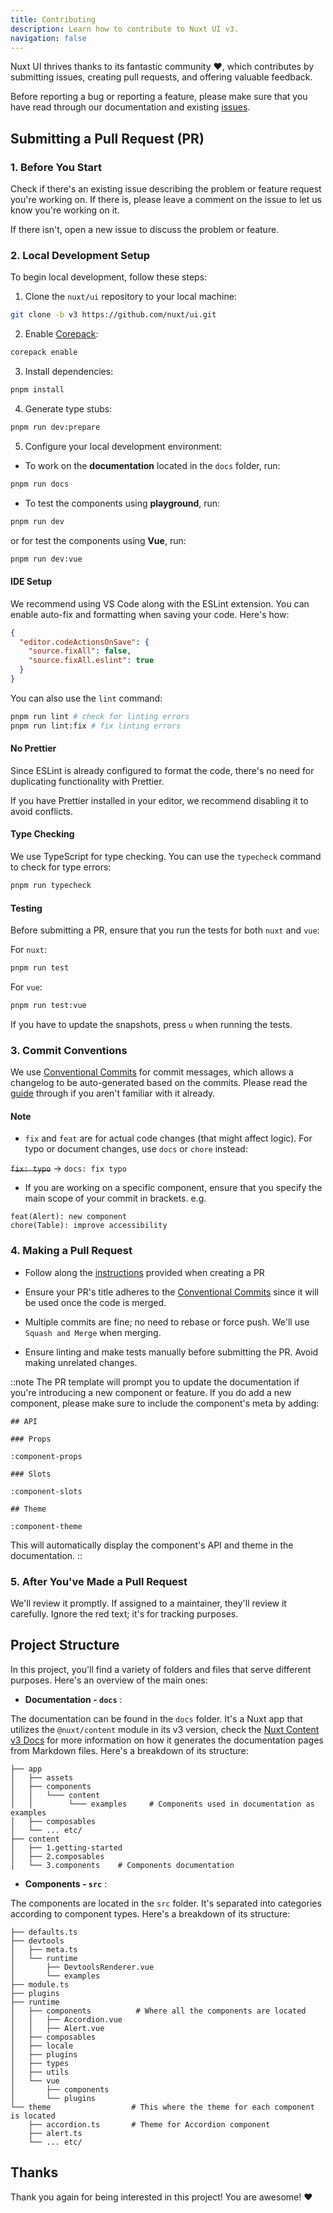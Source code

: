 ```yaml
---
title: Contributing
description: Learn how to contribute to Nuxt UI v3.
navigation: false
---
```


Nuxt UI thrives thanks to its fantastic community ❤️, which contributes by submitting issues, creating pull requests, and offering valuable feedback.

Before reporting a bug or reporting a feature, please make sure that you have read through our documentation and existing [issues](https://github.com/nuxt/ui/issues).

## Submitting a Pull Request (PR)

### 1. Before You Start

Check if there's an existing issue describing the problem or feature request you're working on. If there is, please leave a comment on the issue to let us know you're working on it.

If there isn't, open a new issue to discuss the problem or feature.

### 2. Local Development Setup

To begin local development, follow these steps:

1. Clone the `nuxt/ui` repository to your local machine:

```sh
git clone -b v3 https://github.com/nuxt/ui.git
```

2. Enable [Corepack](https://github.com/nodejs/corepack):

```sh
corepack enable
```

3. Install dependencies:

```sh
pnpm install
```

4. Generate type stubs:

```sh
pnpm run dev:prepare
```

5. Configure your local development environment:

- To work on the **documentation** located in the `docs` folder, run:

```sh
pnpm run docs
```

- To test the components using **playground**, run:

```sh
pnpm run dev
```

or for test the components using **Vue**, run:

```sh
pnpm run dev:vue
```

#### IDE Setup

We recommend using VS Code along with the ESLint extension. You can enable auto-fix and formatting when saving your code. Here's how:

```json
{
  "editor.codeActionsOnSave": {
    "source.fixAll": false,
    "source.fixAll.eslint": true
  }
}
```

You can also use the `lint` command:

```sh
pnpm run lint # check for linting errors
pnpm run lint:fix # fix linting errors
```

#### No Prettier

Since ESLint is already configured to format the code, there's no need for duplicating functionality with Prettier.

If you have Prettier installed in your editor, we recommend disabling it to avoid conflicts.

#### Type Checking

We use TypeScript for type checking. You can use the `typecheck` command to check for type errors:

```sh
pnpm run typecheck
```

#### Testing

Before submitting a PR, ensure that you run the tests for both `nuxt` and `vue`:

For `nuxt`:
```sh
pnpm run test
```

For `vue`:
```sh
pnpm run test:vue
```

If you have to update the snapshots, press `u` when running the tests.

### 3. Commit Conventions

We use [Conventional Commits](https://www.conventionalcommits.org/) for commit messages, which allows a changelog to be auto-generated based on the commits. Please read the [guide](https://www.conventionalcommits.org/en/v1.0.0/#summary) through if you aren't familiar with it already.

#### Note

- `fix` and `feat` are for actual code changes (that might affect logic). For typo or document changes, use `docs` or `chore` instead:

~~`fix: typo`~~ -> `docs: fix typo`

- If you are working on a specific component, ensure that you specify the main scope of your commit in brackets. e.g.

```
feat(Alert): new component
chore(Table): improve accessibility
```

### 4. Making a Pull Request

- Follow along the [instructions](https://github.com/nuxt/ui/blob/v3/.github/PULL_REQUEST_TEMPLATE.md?plain=1) provided when creating a PR

- Ensure your PR's title adheres to the [Conventional Commits](https://www.conventionalcommits.org/) since it will be used once the code is merged.

- Multiple commits are fine; no need to rebase or force push. We'll use `Squash and Merge` when merging.

- Ensure linting and make tests manually before submitting the PR. Avoid making unrelated changes.

::note
The PR template will prompt you to update the documentation if you're introducing a new component or feature. If you do add a new component, please make sure to include the component's meta by adding:

```mdc
## API

### Props

:component-props

### Slots

:component-slots

## Theme

:component-theme
```

This will automatically display the component's API and theme in the documentation.
::

### 5. After You've Made a Pull Request

We'll review it promptly. If assigned to a maintainer, they'll review it carefully. Ignore the red text; it's for tracking purposes.

## Project Structure

In this project, you'll find a variety of folders and files that serve different purposes. Here's an overview of the main ones:

- **Documentation - `docs`** :

The documentation can be found in the `docs` folder. It's a Nuxt app that utilizes the `@nuxt/content` module in its v3 version, check the [Nuxt Content v3 Docs](https://content3.nuxt.dev/docs/getting-started) for more information on how it generates the documentation pages from Markdown files. Here's a breakdown of its structure:

```
├── app
│   ├── assets
│   ├── components
│   │   └─── content
│   │        └─── examples     # Components used in documentation as examples
│   ├── composables
│   └── ... etc/
├── content
│   ├── 1.getting-started
│   ├── 2.composables
│   └── 3.components    # Components documentation
```

- **Components - `src`** :

The components are located in the `src` folder. It's separated into categories according to component types. Here's a breakdown of its structure:

```
├── defaults.ts
├── devtools
│   ├── meta.ts
│   └── runtime
│       ├── DevtoolsRenderer.vue
│       └── examples
├── module.ts
├── plugins
├── runtime
│   ├── components          # Where all the components are located
│   │   ├── Accordion.vue
│   │   ├── Alert.vue
│   ├── composables
│   ├── locale
│   ├── plugins
│   ├── types
│   ├── utils
│   └── vue
│       ├── components
│       └── plugins
└── theme                  # This where the theme for each component is located
    ├── accordion.ts       # Theme for Accordion component
    ├── alert.ts
    └── ... etc/
```

## Thanks

Thank you again for being interested in this project! You are awesome! ❤️
